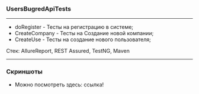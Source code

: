 ### UsersBugredApiTests
***

*  doRegister - Тесты на регистрацию в системе;
*  CreateCompany - Тесты на Создание новой компании;
*  CreateUse - Тесты на создание нового пользователя;

Стек: AllureReport, REST Assured, TestNG, Maven

***

### Скриншоты
* Можно посмотреть здесь: ссылка!